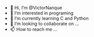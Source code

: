 - 👋 Hi, I’m @VictorNanque
- 👀 I’m interested in programing
- 🌱 I’m currently learning C and Python
- 💞️ I’m looking to collaborate on ...
- 📫 How to reach me ...

<!---
VictorNanque/VictorNanque is a ✨ special ✨ repository because its `README.md` (this file) appears on your GitHub profile.
You can click the Preview link to take a look at your changes.
--->
